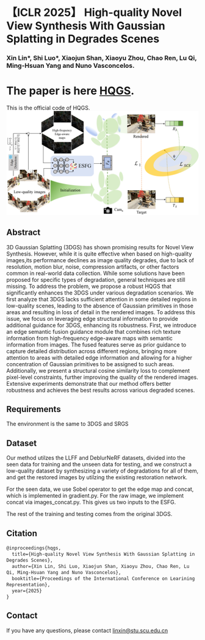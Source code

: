 # 【ICLR 2025】 High-quality Novel View Synthesis With Gaussian Splatting in Degrades Scenes
### Xin Lin*, Shi Luo*, Xiaojun Shan, Xiaoyu Zhou, Chao Ren, Lu Qi, Ming-Hsuan Yang and Nuno Vasconcelos.

# The paper is here [HQGS](https://openreview.net/pdf?id=25Zlvl7JxW).

This is the official code of HQGS.
![main_fig](./framework_5.png)

## Abstract
3D Gaussian Splatting (3DGS) has shown promising results for Novel View Synthesis. However, while it is quite effective when based on high-quality images,its  performance declines as image quality degrades, due to lack of resolution, motion blur, noise, compression artifacts, or other factors common in real-world data
collection. While some solutions have been proposed for specific types of degradation, general techniques are still missing. To address the problem, we propose
a robust HQGS that significantly enhances the 3DGS under various degradation scenarios. We first analyze that 3DGS lacks sufficient attention in some detailed
regions in low-quality scenes, leading to the absence of Gaussian primitives in those areas and resulting in loss of detail in the rendered images. To address
this issue, we focus on leveraging edge structural information to provide additional guidance for 3DGS, enhancing its robustness. First, we introduce an edge semantic fusion guidance module that combines rich texture information from high-frequency edge-aware maps with semantic information from images. The fused features serve as prior guidance to capture detailed distribution across different regions, bringing more attention to areas with detailed edge information and allowing for a higher concentration of Gaussian primitives to be assigned to such areas. Additionally, we present a structural cosine similarity loss to complement pixel-level constraints, further improving the quality of the rendered images. Extensive experiments demonstrate that our method offers better robustness and
achieves the best results across various degraded scenes.

## Requirements
The environment is the same to 3DGS and SRGS

## Dataset
Our method utilzes the LLFF and DeblurNeRF datasets, divided into the seen data for training and the unseen data for testing, and we construct a low-quality dataset by synthesizing a variety of degradations for all of them, and get the restored images by utilzing the existing restoration network.

For the seen data, we use Sobel operator to get the edge map and concat, which is implemented in gradient.py. For the raw image, we implement concat via images_concat.py. This gives us two inputs to the ESFG.

The rest of the training and testing comes from the original 3DGS.

## Citation

    @inproceedings{hqgs,
      title={High-quality Novel View Synthesis With Gaussian Splatting in Degrades Scenes}, 
      author={Xin Lin, Shi Luo, Xiaojun Shan, Xiaoyu Zhou, Chao Ren, Lu Qi, Ming-Hsuan Yang and Nuno Vasconcelos},
      booktitle={Proceedings of the International Conference on Learining Representation},
      year={2025}
    }

## Contact
If you have any questions, please contact linxin@stu.scu.edu.cn



